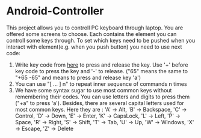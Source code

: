 # Android-Controller

This project allows you to controll PC keyboard through laptop. You are offered some screens to choose. Each contains the element you can controll some keys through.
To set which keys need to be pushed when you interact with element(e.g. when you push button) you need to use next code:

1) Write key code from [here](https://docs.oracle.com/javase/7/docs/api/constant-values.html#java.awt.event.KeyEvent.CHAR_UNDEFINED) to press and release the key. Use '+' before key code to press the key and '-' to release. ("65" means the same to "+65 -65" and means to press and release key 'a')
2) You can use "[ ... ] n" to repeat inner sequence of commands n times
3) We have some syntax sugar to use most common keys without remembering their codes. You can use letters and digits to press them ("+a" to press 'a'). Besides, there are several capital letters used for most common keys. Here they are :
        'A' -> Alt,
        'B' -> Backspace,
        'C' -> Control,
        'D' -> Down,
        'E' -> Enter,
        'K' -> CapsLock,
        'L' -> Left,
        'P' -> Space,
        'R' -> Right,
        'S' -> Shift,
        'T' -> Tab,
        'U' -> Up,
        'W' -> Windows,
        'X' -> Escape,
        'Z' -> Delete
